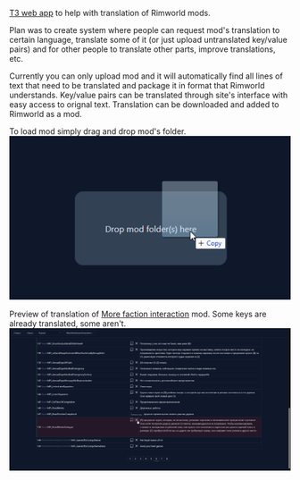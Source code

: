 [T3 web app](https://create.t3.gg) to help with translation of Rimworld mods.

Plan was to create system where people can request mod's translation to certain language, translate some of it (or just upload untranslated key/value pairs) and for other people to translate other parts, improve translations, etc.

Currently you can only upload mod and it will automatically find all lines of text that need to be translated and package it in format that Rimworld understands.
Key/value pairs can be translated through site's interface with easy access to orignal text. Translation can be downloaded and added to Rimworld as a mod.

To load mod simply drag and drop mod's folder.
![demo](./img/demo_drop.png)

Preview of translation of [More faction interaction](https://github.com/emipa606/MoreFactionInteraction) mod.
Some keys are already translated, some aren't.
![demo](./img/demo_translations.png)

